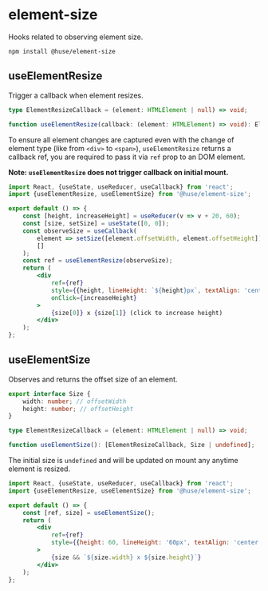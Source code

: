 # element-size

Hooks related to observing element size.

```shell
npm install @huse/element-size
```

## useElementResize

Trigger a callback when element resizes.

```typescript
type ElementResizeCallback = (element: HTMLElement | null) => void;

function useElementResize(callback: (element: HTMLElement) => void): ElementResizeCallback;
```

To ensure all element changes are captured even with the change of element type (like from `<div>` to `<span>`),
`useElementResize` returns a callback ref, you are required to pass it via `ref` prop to an DOM element.

**Note: `useElementResize` does not trigger callback on initial mount.**

```jsx
import React, {useState, useReducer, useCallback} from 'react';
import {useElementResize, useElementSize} from '@huse/element-size';

export default () => {
    const [height, increaseHeight] = useReducer(v => v + 20, 60);
    const [size, setSize] = useState([0, 0]);
    const observeSize = useCallback(
        element => setSize([element.offsetWidth, element.offsetHeight]),
        []
    );
    const ref = useElementResize(observeSize);
    return (
        <div
            ref={ref}
            style={{height, lineHeight: `${height}px`, textAlign: 'center', backgroundColor: '#007bd2', fontSize: 36, color: '#fff'}}
            onClick={increaseHeight}
        >
            {size[0]} x {size[1]} (click to increase height)
        </div>
    );
};
```


## useElementSize

Observes and returns the offset size of an element.


```typescript
export interface Size {
    width: number; // offsetWidth
    height: number; // offsetHeight
}

type ElementResizeCallback = (element: HTMLElement | null) => void;

function useElementSize(): [ElementResizeCallback, Size | undefined];
```

The initial size is `undefined` and will be updated on mount any anytime element is resized.

```jsx
import React, {useState, useReducer, useCallback} from 'react';
import {useElementResize, useElementSize} from '@huse/element-size';

export default () => {
    const [ref, size] = useElementSize();
    return (
        <div
            ref={ref}
            style={{height: 60, lineHeight: '60px', textAlign: 'center', backgroundColor: '#007bd2', fontSize: 36, color: '#fff'}}
        >
            {size && `${size.width} x ${size.height}`}
        </div>
    );
};
```
